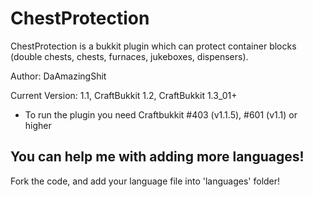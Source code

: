 # ChestProtection
ChestProtection is a bukkit plugin which can protect container blocks (double chests, chests, furnaces, jukeboxes, dispensers).

Author: DaAmazingShit

Current Version: 1.1, CraftBukkit 1.2, CraftBukkit 1.3_01+

- To run the plugin you need Craftbukkit #403 (v1.1.5), #601 (v1.1) or higher

## You can help me with adding more languages!
Fork the code, and add your language file into 'languages' folder!
